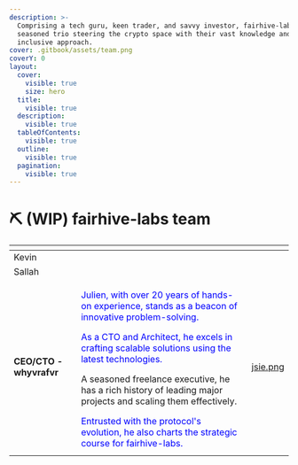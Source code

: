 ```yaml
---
description: >-
  Comprising a tech guru, keen trader, and savvy investor, fairhive-labs is a
  seasoned trio steering the crypto space with their vast knowledge and
  inclusive approach.
cover: .gitbook/assets/team.png
coverY: 0
layout:
  cover:
    visible: true
    size: hero
  title:
    visible: true
  description:
    visible: true
  tableOfContents:
    visible: true
  outline:
    visible: true
  pagination:
    visible: true
---
```


# ⛏ (WIP) fairhive-labs team

<table data-card-size="large" data-view="cards">
    <thead>
        <tr>
            <th></th>
            <th></th>
            <th data-hidden data-card-cover data-type="files"></th>
        </tr>
    </thead>
    <tbody>
        <tr>
            <td>Kevin</td>
            <td></td>
            <td></td>
        </tr>
        <tr>
            <td>Sallah</td>
            <td></td>
            <td></td>
        </tr>
        <tr>
            <td><strong>CEO/CTO - whyvrafvr</strong></td>
            <td>
                <p style="color:blue; margin-bottom: 8px">Julien, with over 20 years of hands-on experience, stands as a beacon of innovative problem-solving.
                </p>
                <p style="color:blue; margin-bottom: 8px">As a CTO and Architect, he excels in crafting scalable solutions using the latest technologies. </p>
                <p>A seasoned freelance executive, he has a rich history of leading major projects and scaling them
                    effectively. </p>
                <p style="color:blue; margin-bottom: 8px">Entrusted with the protocol's evolution, he also charts the strategic course for fairhive-labs.</p>
            </td>
            <td><a href=".gitbook/assets/whyvra.png">jsie.png</a></td>
        </tr>
    </tbody>
</table>

